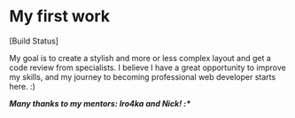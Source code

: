 # My first work 
[Build Status]
 
My goal is to create a stylish and more or less complex layout and get a code review from specialists. I believe I have a great opportunity to improve my skills, and my journey to becoming professional web developer starts here. :)

**_Many thanks to my mentors: Iro4ka and Nick! :*_**  

